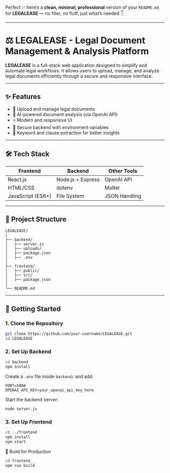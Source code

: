 Perfect ✅ here’s a **clean, minimal, professional** version of your `README.md` for **LEGALEASE** — no filler, no fluff, just what’s needed 👇

---

# ⚖️ LEGALEASE - Legal Document Management & Analysis Platform

**LEGALEASE** is a full-stack web application designed to simplify and automate legal workflows. It allows users to upload, manage, and analyze legal documents efficiently through a secure and responsive interface.

---

## ✨ Features

* 📂 Upload and manage legal documents
* 🧠 AI-powered document analysis (via OpenAI API)
* ⚡ Modern and responsive UI
* 🔐 Secure backend with environment variables
* 🧾 Keyword and clause extraction for better insights

---

## 🛠️ Tech Stack

| Frontend          | Backend           | Other Tools   |
| ----------------- | ----------------- | ------------- |
| React.js          | Node.js + Express | OpenAI API    |
| HTML/CSS          | dotenv            | Multer        |
| JavaScript (ES6+) | File System       | JSON Handling |

---

## 📁 Project Structure

```
LEGALEASE/
│
├── backend/
│   ├── server.js
│   ├── uploads/
│   ├── package.json
│   ├── .env
│
├── frontend/
│   ├── public/
│   ├── src/
│   ├── package.json
│
└── README.md
```

---

## 🚀 Getting Started

### 1. Clone the Repository

```bash
git clone https://github.com/your-username/LEGALEASE.git
cd LEGALEASE
```

### 2. Set Up Backend

```bash
cd backend
npm install
```

Create a `.env` file inside `backend/` and add:

```
PORT=5000
OPENAI_API_KEY=your_openai_api_key_here
```

Start the backend server:

```bash
node server.js
```

### 3. Set Up Frontend

```bash
cd ../frontend
npm install
npm start
```

🧱 Build for Production

```bash
cd frontend
npm run build
```

